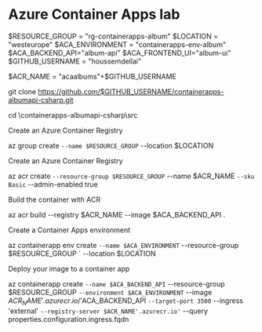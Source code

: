# Azure Container Apps lab

$RESOURCE_GROUP = "rg-containerapps-album"
$LOCATION = "westeurope"
$ACA_ENVIRONMENT = "containerapps-env-album"
$ACA_BACKEND_API="album-api"
$ACA_FRONTEND_UI="album-ui"
$GITHUB_USERNAME = "houssemdellai"

$ACR_NAME = "acaalbums"+$GITHUB_USERNAME

git clone https://github.com/$GITHUB_USERNAME/containerapps-albumapi-csharp.git

cd \containerapps-albumapi-csharp\src

Create an Azure Container Registry

az group create `
         --name $RESOURCE_GROUP `
         --location $LOCATION

Create an Azure Container Registry

az acr create `
       --resource-group $RESOURCE_GROUP `
       --name $ACR_NAME `
       --sku Basic `
       --admin-enabled true

Build the container with ACR

az acr build --registry $ACR_NAME --image $ACA_BACKEND_API .

Create a Container Apps environment

az containerapp env create `
                --name $ACA_ENVIRONMENT `
                --resource-group $RESOURCE_GROUP `
                --location $LOCATION

Deploy your image to a container app

az containerapp create `
                --name $ACA_BACKEND_API `
                --resource-group $RESOURCE_GROUP `
                --environment $ACA_ENVIRONMENT `
                --image $ACR_NAME'.azurecr.io/'$ACA_BACKEND_API `
                --target-port 3500 `
                --ingress 'external' `
                --registry-server $ACR_NAME'.azurecr.io' `
                --query properties.configuration.ingress.fqdn
